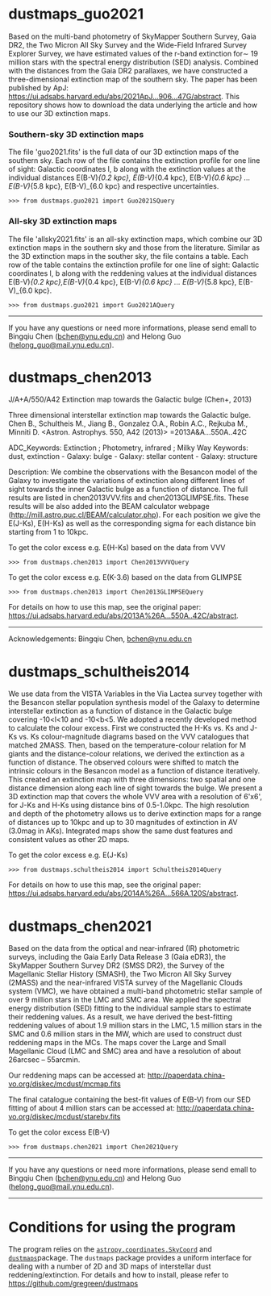 # dustmaps_guo2021
Based on the multi-band photometry of SkyMapper Southern Survey, Gaia DR2, the Two Micron All Sky Survey and the Wide-Field Infrared Survey Explorer Survey, we have estimated values of the r-band extinction for∼ 19 million stars with the spectral energy distribution (SED) analysis. Combined with the distances from the Gaia DR2 parallaxes, we have constructed a three-dimensional extinction map of the southern sky. The paper has been published by ApJ: https://ui.adsabs.harvard.edu/abs/2021ApJ...906...47G/abstract. This repository shows how to download the data underlying the article and how to use our 3D extinction maps.

### Southern-sky 3D extinction maps
The file 'guo2021.fits' is the full data of our 3D extinction maps of the southern sky. Each row of the file contains the extinction profile for one line of sight: Galactic coordinates l, b along with the extinction values at the individual distances E(B-V)_{0.2 kpc}, E(B-V)_{0.4 kpc}, E(B-V)_{0.6 kpc} ... E(B-V)_{5.8 kpc}, E(B-V)_{6.0 kpc} and respective uncertainties.

    >>> from dustmaps.guo2021 import Guo2021SQuery
    
### All-sky 3D extinction maps
The file 'allsky2021.fits' is an all-sky extinction maps, which combine our 3D extinction maps in the southern sky and those from the literature. Similar as the 3D extinction maps in the souther sky, the file contains a table. Each row of the table contains the extinction profile for one line of sight: Galactic coordinates l, b along with the reddening values at the individual distances E(B-V)_{0.2 kpc},E(B-V)_{0.4 kpc}, E(B-V)_{0.6 kpc} ... E(B-V)_{5.8 kpc}, E(B-V)_{6.0 kpc}.

    >>> from dustmaps.guo2021 import Guo2021AQuery
--------------------------------------------------------------------------------
If you have any questions or need more informations, please send emall to Bingqiu Chen (bchen@ynu.edu.cn) and Helong Guo (helong_guo@mail.ynu.edu.cn).

# dustmaps_chen2013
J/A+A/550/A42       Extinction map towards the Galactic bulge  (Chen+, 2013)

Three dimensional interstellar extinction map towards the Galactic bulge.
    Chen B., Schultheis M., Jiang B., Gonzalez O.A., Robin A.C., Rejkuba M.,
    Minniti D.
   <Astron. Astrophys. 550, A42 (2013)>
   =2013A&A...550A..42C

ADC_Keywords: Extinction ; Photometry, infrared ; Milky Way
Keywords: dust, extinction - Galaxy: bulge - Galaxy: stellar content -
          Galaxy: structure

Description:
    We combine the observations with the Besancon model of the Galaxy
    to investigate the variations of extinction along different lines of
    sight towards the inner Galactic bulge as a function of distance. The
    full results are listed in chen2013VVV.fits and chen2013GLIMPSE.fits. These results will be
    also added into the BEAM calculator webpage
    (http://mill.astro.puc.cl/BEAM/calculator.php). For each position we
    give the E(J-Ks), E(H-Ks) as well as the corresponding sigma for
    each distance bin starting from 1 to 10kpc.
  
To get the color excess e.g. E(H-Ks) based on the data from VVV

    >>> from dustmaps.chen2013 import Chen2013VVVQuery    
    
To get the color excess e.g. E(K-3.6) based on the data from GLIMPSE

    >>> from dustmaps.chen2013 import Chen2013GLIMPSEQuery       
 
    
For details on how to use this map, see the original paper:
    https://ui.adsabs.harvard.edu/abs/2013A%26A...550A..42C/abstract.

--------------------------------------------------------------------------------

Acknowledgements:
    Bingqiu Chen, bchen@ynu.edu.cn

# dustmaps_schultheis2014

We use data from the VISTA Variables in the Via Lactea survey together with the
Besancon stellar population synthesis model of the Galaxy to determine
interstellar extinction as a function of distance in the Galactic
bulge covering -10<l<10 and -10<b<5. We adopted a recently developed
method to calculate the colour excess. First we constructed the H-Ks
vs. Ks and J-Ks vs. Ks colour-magnitude diagrams based on the VVV
catalogues that matched 2MASS. Then, based on the temperature-colour
relation for M giants and the distance-colour relations, we derived
the extinction as a function of distance. The observed colours were
shifted to match the intrinsic colours in the Besancon model as a
function of distance iteratively. This created an extinction map with
three dimensions: two spatial and one distance dimension along each
line of sight towards the bulge. We present a 3D extinction map that
covers the whole VVV area with a resolution of 6'x6', for J-Ks and
H-Ks using distance bins of 0.5-1.0kpc. The high resolution and depth of
the photometry allows us to derive extinction maps for a range of
distances up to 10kpc and up to 30 magnitudes of extinction in AV
(3.0mag in AKs). Integrated maps show the same dust features and
consistent values as other 2D maps.

To get the color excess e.g. E(J-Ks) 

    >>> from dustmaps.schultheis2014 import Schultheis2014Query

For details on how to use this map, see the original paper:
    https://ui.adsabs.harvard.edu/abs/2014A%26A...566A.120S/abstract.

# dustmaps_chen2021
Based on the data from the optical and near-infrared (IR) photometric surveys, including the Gaia Early Data Release 3 (Gaia eDR3), the SkyMapper Southern Survey DR2 (SMSS DR2), the Survey of the Magellanic Stellar History (SMASH), the Two Micron All Sky Survey (2MASS) and the near-infrared VISTA survey of the Magellanic Clouds system (VMC), we have obtained a multi-band photometric stellar sample of over 9 million stars in the LMC and SMC area. We applied the spectral energy distribution (SED) fitting to the individual sample stars to estimate their reddening values. As a result, we have derived the best-fitting reddening values of about 1.9 million stars in the LMC, 1.5 million stars in the SMC and 0.6 million stars in the MW, which are used to construct dust reddening maps in the MCs. The maps cover the Large and Small Magellanic Cloud (LMC and SMC) area and have a resolution of about 26arcsec – 55arcmin.

Our reddening maps can be accessed at: http://paperdata.china-vo.org/diskec/mcdust/mcmap.fits

The final catalogue containing the best-fit values of E(B-V) from our SED fitting of about 4 million stars can be accessed at: http://paperdata.china-vo.org/diskec/mcdust/starebv.fits

To get the color excess E(B-V) 

    >>> from dustmaps.chen2021 import Chen2021Query
    
--------------------------------------------------------------------------------
If you have any questions or need more informations, please send emall to Bingqiu Chen (bchen@ynu.edu.cn) and Helong Guo (helong_guo@mail.ynu.edu.cn).

--------------------------------------------------------------------------------

# Conditions for using the program
The program relies on the [`astropy.coordinates.SkyCoord`](http://docs.astropy.org/en/stable/api/astropy.coordinates.SkyCoord.html#astropy.coordinates.SkyCoord) and [`dustmaps`](https://github.com/gregreen/dustmaps)package. The `dustmaps` package provides a uniform interface for dealing with a number of 2D and 3D maps of interstellar dust reddening/extinction. For details and how to install, please refer to https://github.com/gregreen/dustmaps

